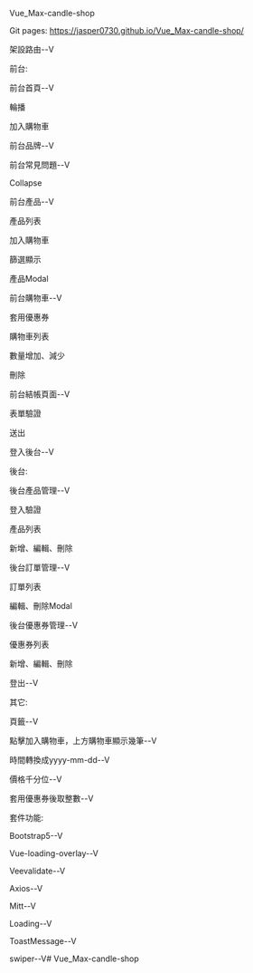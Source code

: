 Vue_Max-candle-shop

Git pages: https://jasper0730.github.io/Vue_Max-candle-shop/

架設路由--V

前台:

前台首頁--V

輪播

加入購物車

前台品牌--V

前台常見問題--V

Collapse

前台產品--V

產品列表

加入購物車

篩選顯示

產品Modal

前台購物車--V

套用優惠券

購物車列表

數量增加、減少

刪除

前台結帳頁面--V

表單驗證

送出

登入後台--V

後台:

後台產品管理--V

登入驗證

產品列表

新增、編輯、刪除

後台訂單管理--V

訂單列表

編輯、刪除Modal

後台優惠券管理--V

優惠券列表

新增、編輯、刪除

登出--V

其它:

頁籤--V

點擊加入購物車，上方購物車顯示幾筆--V

時間轉換成yyyy-mm-dd--V

價格千分位--V

套用優惠券後取整數--V

套件功能:

Bootstrap5--V

Vue-loading-overlay--V

Veevalidate--V

Axios--V

Mitt--V

Loading--V

ToastMessage--V

swiper--V# Vue_Max-candle-shop
